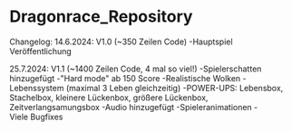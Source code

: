 # Dragonrace_Repository
Changelog:
14.6.2024: V1.0 (~350 Zeilen Code)
-Hauptspiel Veröffentlichung

25.7.2024: V1.1 (~1400 Zeilen Code, 4 mal so viel!)
-Spielerschatten hinzugefügt
-"Hard mode" ab 150 Score
-Realistische Wolken
-Lebenssystem (maximal 3 Leben gleichzeitig)
-POWER-UPS: Lebensbox, Stachelbox, kleinere Lückenbox, größere Lückenbox, Zeitverlangsamungsbox
-Audio hinzugefügt
-Spieleranimationen
-Viele Bugfixes
